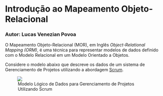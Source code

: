 # Introdução ao Mapeamento Objeto-Relacional

### Autor: Lucas Venezian Povoa

O Mapeamento Objeto-Relacional (MOR), em Inglês *Object-Relational Mapping (ORM)*, é uma técnica 
para representar modelos de dados definido com o Modelo Relacional em um Modelo Orientado a Objetos.

Considere o modelo abaixo que descreve os dados de um sistema de Gerenciamento de Projetos utilizando 
a abordagem <a href="https://en.wikipedia.org/wiki/Scrum_(software_development)">Scrum</a>.

<figure>
	<img src="http://raw.githubusercontent.com/lucasvenez/class-orm/master/images/scrum-project-management-model.png"/>
	<legend>Modelo Lógico de Dados para Gerenciamento de Projetos Utilizando Scrum</legend>
</figure>
